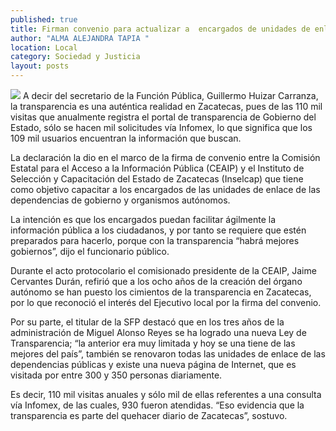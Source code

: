 ```yaml
---
published: true
title: Firman convenio para actualizar a  encargados de unidades de enlace
author: "ALMA ALEJANDRA TAPIA "
location: Local
category: Sociedad y Justicia
layout: posts
---
```


![](http://i.imgur.com/1xa0K6Im.jpg)
A decir del secretario de la Función Pública, Guillermo Huizar Carranza, la transparencia es una auténtica realidad en Zacatecas, pues de las 110 mil visitas que anualmente registra el portal de transparencia de Gobierno del Estado, sólo se hacen mil solicitudes vía Infomex, lo que significa que los 109 mil usuarios encuentran la información que buscan.

La declaración la dio en el marco de la firma de convenio entre la Comisión Estatal para el Acceso a la Información Pública (CEAIP) y el Instituto de Selección y Capacitación del Estado de Zacatecas (Inselcap) que tiene como objetivo capacitar a los encargados de las unidades de enlace de las dependencias de gobierno y organismos autónomos.

La intención es que los encargados puedan facilitar ágilmente la información pública a los ciudadanos, y por tanto se requiere que estén preparados para hacerlo, porque con la transparencia “habrá mejores gobiernos”, dijo el funcionario público.

Durante el acto protocolario el comisionado presidente de la CEAIP, Jaime Cervantes Durán, refirió que a los ocho años de la creación del órgano autónomo se han puesto los cimientos de la transparencia en Zacatecas, por lo que reconoció el interés del Ejecutivo local por la firma del convenio.

Por su parte, el titular de la SFP destacó que en los tres años de la administración de Miguel Alonso Reyes se ha logrado una nueva Ley de Transparencia; “la anterior era muy limitada y hoy se una tiene de las mejores del país”, también se renovaron todas las unidades de enlace de las dependencias públicas y existe una nueva página de Internet, que es visitada por entre 300 y 350 personas diariamente.

Es decir, 110 mil visitas anuales y sólo mil de ellas referentes a una consulta vía Infomex, de las cuales, 930 fueron atendidas. “Eso evidencia que la transparencia es parte del quehacer diario de Zacatecas”, sostuvo.
